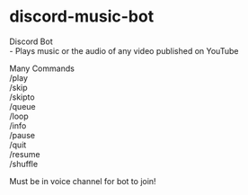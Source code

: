 # discord-music-bot

Discord Bot
<br>- Plays music or the audio of any video published on YouTube
 
Many Commands
<br>  /play
<br>  /skip
<br>  /skipto
<br>  /queue
<br>  /loop
<br>  /info
<br>  /pause
<br>  /quit
<br>  /resume
<br>  /shuffle
  
Must be in voice channel for bot to join!
